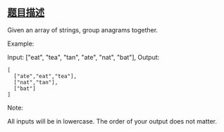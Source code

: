 
## [题目描述](https://leetcode.com/problems/group-anagrams/)
Given an array of strings, group anagrams together.

Example:

Input: ["eat", "tea", "tan", "ate", "nat", "bat"],
Output:
```text
[
  ["ate","eat","tea"],
  ["nat","tan"],
  ["bat"]
]
```

Note:

All inputs will be in lowercase.
The order of your output does not matter.